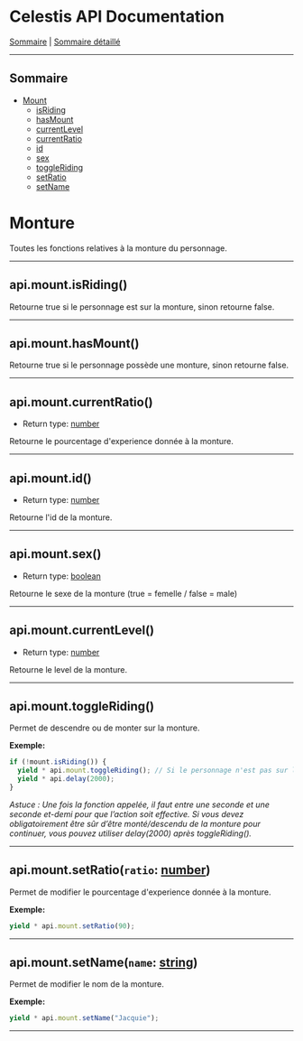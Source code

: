 # Celestis API Documentation

[Sommaire](README.md) | [Sommaire détaillé](singlepage.md)

---

## Sommaire

- [Mount](mount)
  - [isRiding](#mountisriding)
  - [hasMount](#mounthasmount)
  - [currentLevel](#mountcurrentlevel)
  - [currentRatio](#mountcurrentratio)
  - [id](#mountid)
  - [sex](#mountsex)
  - [toggleRiding](#mount-toggle-riding)
  - [setRatio](#mount-set-ratio)
  - [setName](#mount-set-name)

# Monture

Toutes les fonctions relatives à la monture du personnage.

---

## api.mount.isRiding()

Retourne true si le personnage est sur la monture, sinon retourne false.

---

## api.mount.hasMount()

Retourne true si le personnage possède une monture, sinon retourne false.

---

## api.mount.currentRatio()

- Return type: <a href="https://developer.mozilla.org/fr-Fr/docs/Web/JavaScript/Data_structures#Number_type">number</a>

Retourne le pourcentage d'experience donnée à la monture.

---

## api.mount.id()

- Return type: <a href="https://developer.mozilla.org/fr-Fr/docs/Web/JavaScript/Data_structures#Number_type">number</a>

Retourne l'id de la monture.

---

## api.mount.sex()

- Return type: <a href="https://developer.mozilla.org/fr-Fr/docs/Web/JavaScript/Data_structures#Boolean_type">boolean</a>

Retourne le sexe de la monture (true = femelle / false = male)

---

## api.mount.currentLevel()

- Return type: <a href="https://developer.mozilla.org/fr-Fr/docs/Web/JavaScript/Data_structures#Number_type">number</a>

Retourne le level de la monture.

---

<h2 id="mount-toggle-riding">
  api.mount.toggleRiding()
</h2>

Permet de descendre ou de monter sur la monture.

**Exemple:**

```js
if (!mount.isRiding()) {
  yield * api.mount.toggleRiding(); // Si le personnage n'est pas sur la monture, alors monter sur la monture.
  yield * api.delay(2000);
}
```

_Astuce : Une fois la fonction appelée, il faut entre une seconde et une seconde et-demi pour que l’action soit effective.
Si vous devez obligatoirement être sûr d’être monté/descendu de la monture pour continuer, vous pouvez utiliser delay(2000) après toggleRiding()._

---

<h2 id="mount-set-ratio">
  api.mount.setRatio(<code>ratio</code>: <a href="https://developer.mozilla.org/fr-Fr/docs/Web/JavaScript/Data_structures#Number_type">number</a>)
</h2>

Permet de modifier le pourcentage d'experience donnée à la monture.

**Exemple:**

```js
yield * api.mount.setRatio(90);
```

---

<h2 id="mount-set-name">
  api.mount.setName(<code>name</code>: <a href="https://developer.mozilla.org/fr-Fr/docs/Web/JavaScript/Data_structures#String_type">string</a>)
</h2>

Permet de modifier le nom de la monture.

**Exemple:**

```js
yield * api.mount.setName("Jacquie");
```

---
